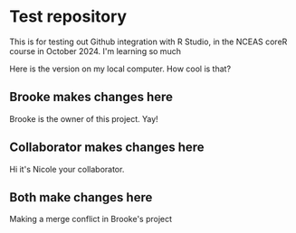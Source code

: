 # Test repository
This is for testing out Github integration with R Studio, in the NCEAS coreR course in October 2024. I'm learning so much

Here is the version on my local computer. How cool is that?

## Brooke makes changes here

Brooke is the owner of this project. Yay!

## Collaborator makes changes here

Hi it's Nicole your collaborator.

## Both make changes here
Making a merge conflict in Brooke's project
